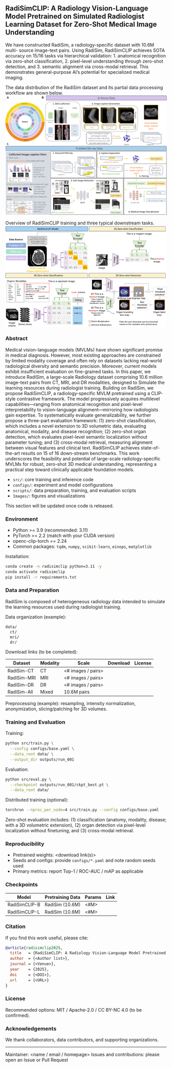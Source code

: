 ## RadiSimCLIP: A Radiology Vision-Language Model Pretrained on Simulated Radiologist Learning Dataset for Zero-Shot Medical Image Understanding


We have constructed RadiSim, a radiology-specific dataset with 10.6M multi- source image-text pairs. Using RadiSim, RadiSimCLIP achieves SOTA accuracy on 15/16 tasks via hierarchical validation: 1. anatomical recognition via zero-shot classification, 2. pixel-level understanding through zero-shot detection, and 3. semantic alignment via cross-modal retrieval. This demonstrates general-purpose AI’s potential for specialized medical imaging.

The data distribution of the RadiSim dataset and its partial data processing workflow are shown below.
![Dataset](Images/dataset.png)

Overview of RadiSimCLIP training and three typical downstream tasks.
![downsteam task](Images/down_task.png)


### Abstract
Medical vision-language models (MVLMs) have shown significant promise in medical diagnosis. However, most existing approaches are constrained by limited modality coverage and often rely on datasets lacking real-world radiological diversity and semantic precision. Moreover, current models exhibit insufficient evaluation on fine-grained tasks. In this paper, we introduce RadiSim, a large-scale Radiology dataset comprising 10.6 million image-text pairs from CT, MRI, and DR modalities, designed to Simulate the learning resources during radiologist training. Building on RadiSim, we propose RadiSimCLIP, a radiology-specific MVLM pretrained using a CLIP-style contrastive framework. The model progressively acquires multilevel capabilities—ranging from anatomical recognition and pixel-level interpretability to vision-language alignment—mirroring how radiologists gain expertise. To systematically evaluate generalizability, we further propose a three-part evaluation framework: (1) zero-shot classification, which includes a novel extension to 3D volumetric data, evaluating anatomical, modality, and disease recognition; (2) zero-shot organ detection, which evaluates pixel-level semantic localization without parameter tuning; and (3) cross-modal retrieval, measuring alignment between visual features and clinical text. RadiSimCLIP achieves state-of-the-art results on 15 of 16 down-stream benchmarks. This work underscores the feasibility and potential of large-scale radiology-specific MVLMs for robust, zero-shot 3D medical understanding, representing a practical step toward clinically applicable foundation models.


- `src/`: core training and inference code
- `configs/`: experiment and model configurations
- `scripts/`: data preparation, training, and evaluation scripts
- `Images/`: figures and visualizations

This section will be updated once code is released.

### Environment
- Python >= 3.9 (recommended: 3.11)
- PyTorch >= 2.2 (match with your CUDA version)
- openc-clip-torch == 2.24
- Common packages: `tqdm`, `numpy`, `scikit-learn`, `einops`, `matplotlib`

Installation:
```bash
conda create -n radisimclip python=3.11 -y
conda activate radisimclip
pip install -r requirements.txt
```

### Data and Preparation
RadiSim is composed of heterogeneous radiology data intended to simulate the learning resources used during radiologist training.

Data organization (example):
```
data/
  ct/
  mri/
  dr/
```

Download links (to be completed):

| Dataset | Modality | Scale | Download | License |
| --- | --- | --- | --- | --- |
| RadiSim-CT | CT | <# images / pairs> | <link> | <license> |
| RadiSim-MRI | MRI | <# images / pairs> | <link> | <license> |
| RadiSim-DR | DR | <# images / pairs> | <link> | <license> |
| RadiSim-All | Mixed | 10.6M pairs | <link> | <license> |

Preprocessing (example): resampling, intensity normalization, anonymization, slicing/patching for 3D volumes.

### Training and Evaluation
Training:
```bash
python src/train.py \
  --config configs/base.yaml \
  --data_root data/ \
  --output_dir outputs/run_001
```

Evaluation:
```bash
python src/eval.py \
  --checkpoint outputs/run_001/ckpt_best.pt \
  --data_root data/
```

Distributed training (optional):
```bash
torchrun --nproc_per_node=4 src/train.py --config configs/base.yaml
```

Zero-shot evaluation includes: (1) classification (anatomy, modality, disease; with a 3D volumetric extension), (2) organ detection via pixel-level localization without finetuning, and (3) cross-modal retrieval.

### Reproducibility
- Pretrained weights: <download link(s)>
- Seeds and configs: provide `configs/*.yaml` and note random seeds used
- Primary metrics: report Top-1 / ROC-AUC / mAP as applicable

### Checkpoints
| Model | Pretraining Data | Params | Link |
| --- | --- | --- | --- |
| RadiSimCLIP-B | RadiSim (10.6M) | <#M> | <ckpt link> |
| RadiSimCLIP-L | RadiSim (10.6M) | <#M> | <ckpt link> |

### Citation
If you find this work useful, please cite:
```bibtex
@article{radisimclip2025,
  title   = {RadiSimCLIP: A Radiology Vision-Language Model Pretrained on Simulated Radiologist Learning Dataset for Zero-Shot Medical Image Understanding},
  author  = {<Author list>},
  journal = {<Venue>},
  year    = {2025},
  doi     = {<DOI>},
  url     = {<URL>}
}
```

### License
Recommended options: MIT / Apache-2.0 / CC BY-NC 4.0 (to be confirmed).

### Acknowledgements
We thank collaborators, data contributors, and supporting organizations.

---

Maintainer: <name / email / homepage>
Issues and contributions: please open an Issue or Pull Request